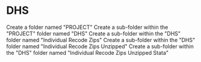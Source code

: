 # DHS

Create a folder named "PROJECT"
Create a sub-folder within the "PROJECT" folder named "DHS"
Create a sub-folder within the "DHS" folder named "Individual Recode Zips"
Create a sub-folder within the "DHS" folder named "Individual Recode Zips Unzipped"
Create a sub-folder within the "DHS" folder named "Individual Recode Zips Unzipped Stata"
